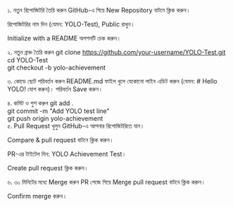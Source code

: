 ১. নতুন রিপোজিটরি তৈরি করুন
GitHub-এ গিয়ে New Repository বাটনে ক্লিক করুন।

রিপোজিটরির নাম দিন (যেমন: YOLO-Test), Public রাখুন।

Initialize with a README অপশনটি চেক করুন।

২. নতুন ব্রাঞ্চ তৈরি করুন
git clone https://github.com/your-username/YOLO-Test.git  
cd YOLO-Test  
git checkout -b yolo-achievement  

৩. কোডে ছোট পরিবর্তন করুন
README.md ফাইল খুলে যেকোনো লাইন এডিট করুন (যেমন: # Hello YOLO! যোগ করুন)।
পরিবর্তন Save করুন।

৪. কমিট ও পুশ করুন
git add .  
git commit -m "Add YOLO test line"  
git push origin yolo-achievement  
৫. Pull Request খুলুন
GitHub-এ আপনার রিপোজিটরিতে যান।

Compare & pull request বাটনে ক্লিক করুন।

PR-এর টাইটেল দিন: YOLO Achievement Test।

Create pull request ক্লিক করুন।

৬. ৩০ মিনিটের মধ্যে Merge করুন
PR পেজে গিয়ে Merge pull request বাটনে ক্লিক করুন।

Confirm merge করুন।
